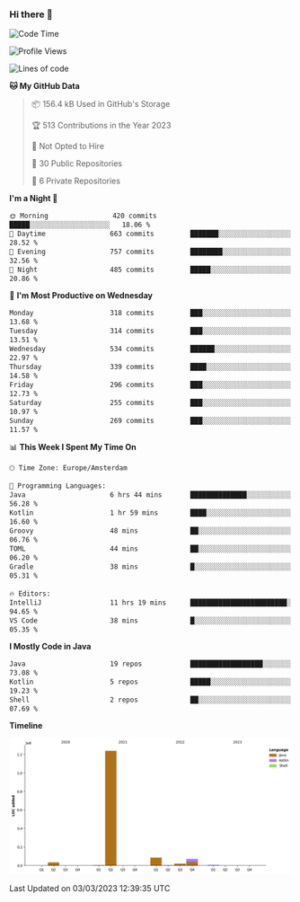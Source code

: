 ### Hi there 👋


<!--START_SECTION:waka-->
![Code Time](http://img.shields.io/badge/Code%20Time-3%2C045%20hrs%2046%20mins-blue)

![Profile Views](http://img.shields.io/badge/Profile%20Views-0-blue)

![Lines of code](https://img.shields.io/badge/From%20Hello%20World%20I%27ve%20Written-1.5%20million%20lines%20of%20code-blue)

**🐱 My GitHub Data** 

> 📦 156.4 kB Used in GitHub's Storage 
 > 
> 🏆 513 Contributions in the Year 2023
 > 
> 🚫 Not Opted to Hire
 > 
> 📜 30 Public Repositories 
 > 
> 🔑 6 Private Repositories 
 > 
**I'm a Night 🦉** 

```text
🌞 Morning                420 commits         █████░░░░░░░░░░░░░░░░░░░░   18.06 % 
🌆 Daytime                663 commits         ███████░░░░░░░░░░░░░░░░░░   28.52 % 
🌃 Evening                757 commits         ████████░░░░░░░░░░░░░░░░░   32.56 % 
🌙 Night                  485 commits         █████░░░░░░░░░░░░░░░░░░░░   20.86 % 
```
📅 **I'm Most Productive on Wednesday** 

```text
Monday                   318 commits         ███░░░░░░░░░░░░░░░░░░░░░░   13.68 % 
Tuesday                  314 commits         ███░░░░░░░░░░░░░░░░░░░░░░   13.51 % 
Wednesday                534 commits         ██████░░░░░░░░░░░░░░░░░░░   22.97 % 
Thursday                 339 commits         ████░░░░░░░░░░░░░░░░░░░░░   14.58 % 
Friday                   296 commits         ███░░░░░░░░░░░░░░░░░░░░░░   12.73 % 
Saturday                 255 commits         ███░░░░░░░░░░░░░░░░░░░░░░   10.97 % 
Sunday                   269 commits         ███░░░░░░░░░░░░░░░░░░░░░░   11.57 % 
```


📊 **This Week I Spent My Time On** 

```text
🕑︎ Time Zone: Europe/Amsterdam

💬 Programming Languages: 
Java                     6 hrs 44 mins       ██████████████░░░░░░░░░░░   56.28 % 
Kotlin                   1 hr 59 mins        ████░░░░░░░░░░░░░░░░░░░░░   16.60 % 
Groovy                   48 mins             ██░░░░░░░░░░░░░░░░░░░░░░░   06.76 % 
TOML                     44 mins             ██░░░░░░░░░░░░░░░░░░░░░░░   06.20 % 
Gradle                   38 mins             █░░░░░░░░░░░░░░░░░░░░░░░░   05.31 % 

🔥 Editors: 
IntelliJ                 11 hrs 19 mins      ████████████████████████░   94.65 % 
VS Code                  38 mins             █░░░░░░░░░░░░░░░░░░░░░░░░   05.35 % 
```

**I Mostly Code in Java** 

```text
Java                     19 repos            ██████████████████░░░░░░░   73.08 % 
Kotlin                   5 repos             █████░░░░░░░░░░░░░░░░░░░░   19.23 % 
Shell                    2 repos             ██░░░░░░░░░░░░░░░░░░░░░░░   07.69 % 
```



**Timeline**

![Lines of Code chart](https://raw.githubusercontent.com/powercasgamer/powercasgamer/master/assets/bar_graph.png)


 Last Updated on 03/03/2023 12:39:35 UTC
<!--END_SECTION:waka-->
